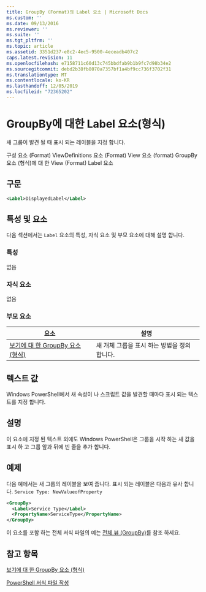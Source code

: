 ```yaml
---
title: GroupBy (Format)의 Label 요소 | Microsoft Docs
ms.custom: ''
ms.date: 09/13/2016
ms.reviewer: ''
ms.suite: ''
ms.tgt_pltfrm: ''
ms.topic: article
ms.assetid: 3351d237-e8c2-4ec5-9500-4eceadb407c2
caps.latest.revision: 11
ms.openlocfilehash: e7158711c60d13c745bbdfab9b1b9fc7d98b34e2
ms.sourcegitcommit: debd2b38fb8070a7357bf1a4bf9cc736f3702f31
ms.translationtype: MT
ms.contentlocale: ko-KR
ms.lasthandoff: 12/05/2019
ms.locfileid: "72365202"
---
```

# <a name="label-element-for-groupby-format"></a>GroupBy에 대한 Label 요소(형식)

새 그룹이 발견 될 때 표시 되는 레이블을 지정 합니다.

구성 요소 (Format) ViewDefinitions 요소 (Format) View 요소 (format) GroupBy 요소 (형식)에 대 한 View (Format) Label 요소

## <a name="syntax"></a>구문

```xml
<Label>DisplayedLabel</Label>
```

## <a name="attributes-and-elements"></a>특성 및 요소

다음 섹션에서는 `Label` 요소의 특성, 자식 요소 및 부모 요소에 대해 설명 합니다.

### <a name="attributes"></a>특성

없음

### <a name="child-elements"></a>자식 요소

없음

### <a name="parent-elements"></a>부모 요소

|요소|설명|
|-------------|-----------------|
|[보기에 대 한 GroupBy 요소 (형식)](./groupby-element-for-view-format.md)|새 개체 그룹을 표시 하는 방법을 정의 합니다.|

## <a name="text-value"></a>텍스트 값

Windows PowerShell에서 새 속성이 나 스크립트 값을 발견할 때마다 표시 되는 텍스트를 지정 합니다.

## <a name="remarks"></a>설명

이 요소에 지정 된 텍스트 외에도 Windows PowerShell은 그룹을 시작 하는 새 값을 표시 하 고 그룹 앞과 뒤에 빈 줄을 추가 합니다.

## <a name="example"></a>예제

다음 예에서는 새 그룹의 레이블을 보여 줍니다. 표시 되는 레이블은 다음과 유사 합니다. `Service Type: NewValueofProperty`

```xml
<GroupBy>
  <Label>Service Type</Label>
  <PropertyName>ServiceType</PropertyName>
</GroupBy>

```

이 요소를 포함 하는 전체 서식 파일의 예는 [전체 뷰 (GroupBy)](./wide-view-groupby.md)를 참조 하세요.

## <a name="see-also"></a>참고 항목

[보기에 대 한 GroupBy 요소 (형식)](./groupby-element-for-view-format.md)

[PowerShell 서식 파일 작성](./writing-a-powershell-formatting-file.md)

